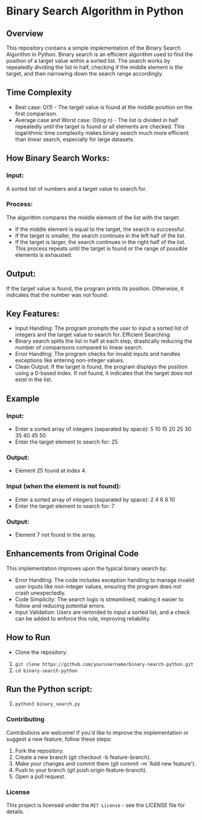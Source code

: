 # Binary Search Algorithm in Python

## Overview
This repository contains a simple implementation of the Binary Search Algorithm in Python. Binary search is an efficient algorithm used to find the position of a target value within a sorted list. The search works by repeatedly dividing the list in half, checking if the middle element is the target, and then narrowing down the search range accordingly.

## Time Complexity
- Best case: O(1) - The target value is found at the middle position on the first comparison.
- Average case and Worst case: O(log n) - The list is divided in half repeatedly until the target is found or all elements are checked. This logarithmic time complexity makes binary search much more efficient than linear search, especially for large datasets.

## How Binary Search Works:

### Input: 
A sorted list of numbers and a target value to search for.
### Process: 
The algorithm compares the middle element of the list with the target:
- If the middle element is equal to the target, the search is successful.
- If the target is smaller, the search continues in the left half of the list.
- If the target is larger, the search continues in the right half of the list. This process repeats until the target is found or the range of possible elements is exhausted.

## Output: 
If the target value is found, the program prints its position. Otherwise, it indicates that the number was not found.

## Key Features:
- Input Handling: 
The program prompts the user to input a sorted list of integers and the target value to search for.
Efficient Searching: 
- Binary search splits the list in half at each step, drastically reducing the number of comparisons compared to linear search.
- Error Handling: The program checks for invalid inputs and handles exceptions like entering non-integer values.
- Clean Output: If the target is found, the program displays the position using a 0-based index. If not found, it indicates that the target does not exist in the list.

## Example
### Input:
- Enter a sorted array of integers (separated by space): 5 10 15 20 25 30 35 40 45 50
- Enter the target element to search for: 25

### Output:
- Element 25 found at index 4.

### Input (when the element is not found):
- Enter a sorted array of integers (separated by space): 2 4 6 8 10
- Enter the target element to search for: 7

### Output:
- Element 7 not found in the array.

## Enhancements from Original Code
This implementation improves upon the typical binary search by:

- Error Handling: The code includes exception handling to manage invalid user inputs like non-integer values, ensuring the program does not crash unexpectedly.
- Code Simplicity: The search logic is streamlined, making it easier to follow and reducing potential errors.
- Input Validation: Users are reminded to input a sorted list, and a check can be added to enforce this rule, improving reliability.

## How to Run
- Clone the repository: 
1. ``git clone https://github.com/yourusername/binary-search-python.git``
2. ``cd binary-search-python``

## Run the Python script:
1. ``python3 binary_search.py``

### Contributing
Contributions are welcome! If you'd like to improve the implementation or suggest a new feature, follow these steps:

1. Fork the repository.
2. Create a new branch (git checkout -b feature-branch).
3. Make your changes and commit them (git commit -m 'Add new feature').
4. Push to your branch (git push origin feature-branch).
5. Open a pull request.

### License
This project is licensed under the ``MIT License`` - see the LICENSE file for details.